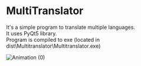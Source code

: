 # MultiTranslator

It's a simple program to translate multiple languages.  
It uses PyQt5 library.  
Program is compiled to exe (located in dist\Multitranslator\Multitranslator.exe)  

![Animation (0)](https://user-images.githubusercontent.com/39278140/173340765-0ef141c3-316d-4fb8-a886-3f927480a3b0.gif)
